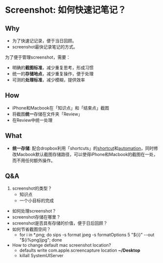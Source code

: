 # Screenshot: 如何快速记笔记？


## Why

* 为了快速记记录，便于当日回顾。
* screenshot最快记录笔记的方式。

为了便于管理screenshot，需要：

* 明确的**截图标准**，减少重复思考，形成习惯
* 统一的**存储地点**，减少重复操作，便于处理
* 可测的**处理标准**，减少模糊，提供效率

## How

* iPhone和Macbook在「知识点」和「结束点」截图
* 将截图**统一**存储在文件夹「Review」
* 在Review中统一处理

## What

* **统一存储**: 配合dropbox利用「shortcuts」的[shortcut](https://i.imgur.com/ac30rCf.jpeg)和[automation](https://i.imgur.com/BoIyroH.png)，同时修改Macbook默认截图存储路径，可以使得iPhone和Macbook的截图在一处，而不用任何额外操作。

## Q&A

1. screenshot的类型？
	* 知识点 
	* 一个小目标的完成
* 如何处理screenshot？
* screenshot存储在哪里？
* screenshot是否具有存储的价值，便于日后回顾？ 
* 如何节省截图空间？
	* for i in *.png; do sips -s format jpeg -s formatOptions 5 "${i}" --out "${i%png}jpg"; done
* How to change default mac screenshot location?
	* defaults write com.apple.screencapture location **~/Desktop**
	* killall SystemUIServer 
